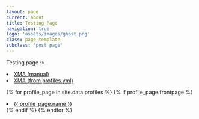 ```yaml
---
layout: page
current: about
title: Testing Page
navigation: true
logo: 'assets/images/ghost.png'
class: page-template
subclass: 'post page'
---
```


Testing page :>

<li class="nav-home" role="menuitem"><a href="https://www.xivmodarchive.com/user/111283" target="_blank">XMA (manual)</a></li>
<li class="nav-home" role="menuitem"><a href="{{ site.data.profiles[XMA].link }}" target="_blank">XMA (from profiles.yml)</a></li>


{% for profile_page in site.data.profiles %}
{% if profile_page.frontpage %}
<li class="nav-home" role="menuitem"><a href="{{ profile_page.link }}" target="_blank">{{ profile_page.name }}</a></li>
{% endif %}
{% endfor %}